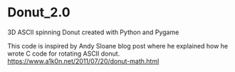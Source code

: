 # Donut_2.0
3D ASCII spinning Donut created with Python and Pygame

This code is inspired by Andy Sloane blog post where he explained how he wrote C code for rotating ASCII donut. 
https://www.a1k0n.net/2011/07/20/donut-math.html
